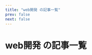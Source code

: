 ```yaml
---
title: "web開発 の記事一覧"
prev: false
next: false
---
```


# web開発 の記事一覧

<PostCardList :posts='[
  {
    "title": "SRE NEXT 2025に行ってきた",
    "date": "2025-07-13",
    "tags": [
      "web開発",
      "Conference"
    ],
    "thumbnail": "/images/20250713/1000007961.jpg",
    "excerpt": "SRE NEXT 2025に行ってきた  SRE NEXT 2025に参加してきました、今回は一般参加なのでブース運営なしのシンプルなやつ    セッションは色々聞いてきた  資料は有志が公開されているものがあるのでそっち見てね   Fast by Friday: Making performance analysis fast and easy  SRE不在の開発チームが障害対応と向き合った10",
    "path": "/posts/2025-07-13"
  },
  {
    "title": "雑にブログ作りました",
    "date": "2025-07-07",
    "tags": [
      "web開発"
    ],
    "thumbnail": "/images/common/icon.jpeg",
    "excerpt": "雑にブログ作りました  技術的な話だけではなく、オタクな話や趣味の話も書いていきたいと思い、ブログを作成しました。 VitePressを使って、Markdownで記事をかけるようにしているので、気軽に更新できると思います。(多分)  後日本ブログの構成書こうと思います。   web開発",
    "path": "/posts/2025-07-07"
  }
]' />
